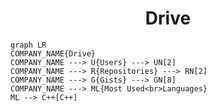 <h1 align="center">Drive</h1>

```mermaid
graph LR
COMPANY_NAME{Drive}
COMPANY_NAME ---> U{Users} ---> UN[2]
COMPANY_NAME ---> R{Repositories} ---> RN[2]
COMPANY_NAME ---> G{Gists} ---> GN[8]
COMPANY_NAME ---> ML{Most Used<br>Languages}
ML --> C++[C++]
```
